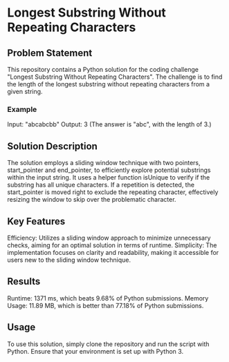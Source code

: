 # Longest Substring Without Repeating Characters
## Problem Statement
This repository contains a Python solution for the coding challenge "Longest Substring Without Repeating Characters". The challenge is to find the length of the longest substring without repeating characters from a given string.

### Example
Input: "abcabcbb"
Output: 3 (The answer is "abc", with the length of 3.)

## Solution Description
The solution employs a sliding window technique with two pointers, start_pointer and end_pointer, to efficiently explore potential substrings within the input string. It uses a helper function isUnique to verify if the substring has all unique characters. If a repetition is detected, the start_pointer is moved right to exclude the repeating character, effectively resizing the window to skip over the problematic character.

## Key Features
Efficiency: Utilizes a sliding window approach to minimize unnecessary checks, aiming for an optimal solution in terms of runtime.
Simplicity: The implementation focuses on clarity and readability, making it accessible for users new to the sliding window technique.

## Results
Runtime: 1371 ms, which beats 9.68% of Python submissions.
Memory Usage: 11.89 MB, which is better than 77.18% of Python submissions.

## Usage
To use this solution, simply clone the repository and run the script with Python. Ensure that your environment is set up with Python 3.
